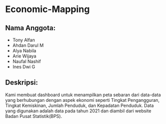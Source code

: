 # Economic-Mapping
## Nama Anggota:
- Tony Alfan
- Ahdan Darul M
- Alya Nabila
- Arie Wijaya
- Naufal Nashif
- Ines Dwi G

## Deskripsi:
Kami membuat dashboard untuk menampilkan peta sebaran dari data-data yang berhubungan dengan aspek ekonomi seperti Tingkat Pengangguran, Tingkat Kemiskinan, Jumlah Penduduk, dan Kepadatan Penduduk. Data yang digunakan adalah data pada tahun 2021 dan diambil dari website Badan Pusat Statistik(BPS).
